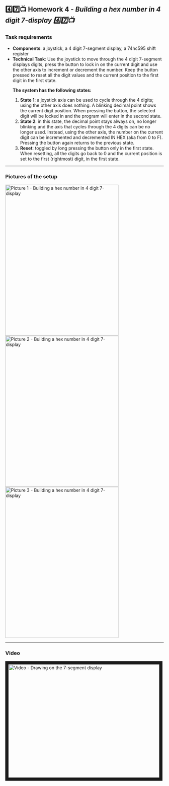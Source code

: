 ## :four::seven::tv: Homework 4 - <i> Building a hex number in 4 digit 7-display :four::seven::tv: </i> </h3> </b>
  
  ### Task requirements
  
<ul>
  <li><b>Components</b>: a joystick, a 4 digit 7-segment display, a 74hc595 shift
register</li>
  <li><b>Technical Task</b>: Use the joystick to move through the 4 digit 7-segment displays digits, press the button to lock in on the current digit and use the other axis to increment or decrement the number. Keep the button pressed to reset all the digit values and the current position to the first digit in the first state.
  
  **The system has the following states:**
  1. **State 1**: a joystick axis can be used to cycle through the 4 digits; using the other axis does nothing. A blinking decimal point shows the current digit position. When pressing the button, the selected digit will be locked in and the program will enter in the second state.
2. **State 2**: in this state, the decimal point stays always on, no longer blinking and the axis that cycles through the 4 digits can be no longer used. Instead, using the other axis, the number on the current digit can be incremented and decremented IN HEX (aka from 0 to F). Pressing the button again returns to the previous state.
3. **Reset**: toggled by long pressing the button only in the first state. When resetting, all the digits go back to 0 and the current position is set to the first (rightmost) digit, in the first state.
  </li>
</ul> 

  ---

  ### Pictures of the setup
  
  <img src ="https://i.imgur.com/yxmYtBn.jpg" alt="Picture 1 - Building a hex number in 4 digit 7-display" style="width: 360px; height: 480px;"/>
  <img src ="https://imgur.com/W2JihMU.jpg" alt="Picture 2 - Building a hex number in 4 digit 7-display" style="width: 360px; height: 480px;"/>
  <img src ="https://i.imgur.com/Zxklf2Y.jpg" alt="Picture 3 - Building a hex number in 4 digit 7-display" style="width: 360px; height: 480px;"/>
 
  ---
  ### Video
  <a href="https://www.youtube.com/watch?v=A91C275eRAI&list=LL&index=1&ab_channel=AlinaVoiculescu" target="_blank"><img src="http://img.youtube.com/vi/A91C275eRAI/0.jpg" alt="Video - Drawing on the 7-segment display" width="480" height="360" border="10"></a>
  